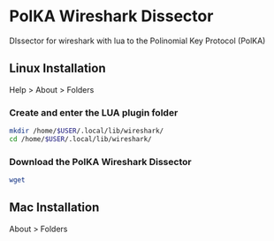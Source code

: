 # PolKA Wireshark Dissector
DIssector for wireshark with lua to the Polinomial Key Protocol (PolKA)

## Linux Installation

Help > About > Folders

### Create and enter the LUA plugin folder
```bash
mkdir /home/$USER/.local/lib/wireshark/
cd /home/$USER/.local/lib/wireshark/
```

### Download the PolKA Wireshark Dissector 
```bash
wget 
```

## Mac Installation

About > Folders
